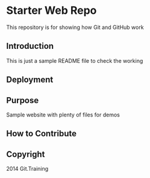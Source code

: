 
# Starter Web Repo

This repository is for showing how Git and GitHub work

## Introduction
This is just a sample README file to check the working

## Deployment

## Purpose

Sample website with plenty of files for demos

## How to Contribute

## Copyright
2014 Git.Training
